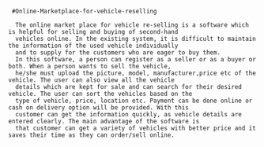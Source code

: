      #Online-Marketplace-for-vehicle-reselling

      The online market place for vehicle re-selling is a software which is helpful for selling and buying of second-hand
      vehicles online. In the existing system, it is difficult to maintain the information of the used vehicle individually
      and to supply for the customers who are eager to buy them.
      In this software, a person can register as a seller or as a buyer or both. When a person wants to sell the vehicle,
      he/she must upload the picture, model, manufacturer,price etc of the vehicle. The user can also view all the vehicle
      details which are kept for sale and can search for their desired vehicle. The user can sort the vehicles based on the
      type of vehicle, price, location etc. Payment can be done online or cash on delivery option will be provided. With this
      customer can get the information quickly, as vehicle details are entered clearly. The main advantage of the software is
      that customer can get a variety of vehicles with better price and it saves their time as they can order/sell online. 
